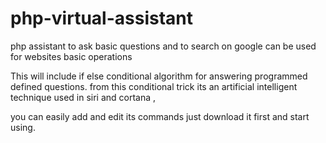 # php-virtual-assistant
php assistant to ask basic questions and to search on google can be used for websites basic operations



This will include if else conditional algorithm for answering programmed defined questions.
from this conditional trick its an artificial intelligent technique used in siri and cortana ,


you can easily add and edit its commands just download it first and start using.
